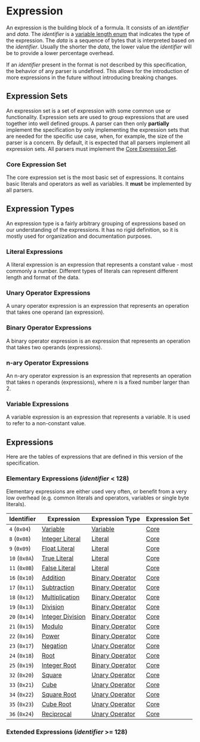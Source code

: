 # Expression

An expression is the building block of a formula. It consists of an *identifier* and *data*. The *identifier* is a [variable length enum](/binary_type/Variable%20Length%20Enum.md) that indicates the type of the expression. The *data* is a sequence of bytes that is interpreted based on the *identifier*. Usually the shorter the *data*, the lower value the *identifier* will be to provide a lower percentage overhead. 

If an *identifier* present in the format is not described by this specification, the behavior of any parser is undefined. This allows for the introduction of more expressions in the future without introducing breaking changes.

## Expression Sets

An expression set is a set of expression with some common use or functionality. Expression sets are used to group expressions that are used together into well defined groups. A parser can then only **partially** implement the specification by only implementing the expression sets that are needed for the specific use case, when, for example, the size of the parser is a concern. By default, it is expected that all parsers implement all expression sets. All parsers must implement the [Core Expression Set](#core-expression-set).

### Core Expression Set

The core expression set is the most basic set of expressions. It contains basic literals and operators as well as variables. It **must** be implemented by all parsers.

## Expression Types

An expression type is a fairly arbitrary grouping of expressions based on our understanding of the expressions. It has no rigid definition, so it is mostly used for organization and documentation purposes.

### Literal Expressions

A literal expression is an expression that represents a constant value - most commonly a number. Different types of literals can represent different length and format of the data.

### Unary Operator Expressions

A unary operator expression is an expression that represents an operation that takes one operand (an expression).

### Binary Operator Expressions

A binary operator expression is an expression that represents an operation that takes two operands (expressions).

### n-ary Operator Expressions

An n-ary operator expression is an expression that represents an operation that takes n operands (expressions), where n is a fixed number larger than 2.

### Variable Expressions

A variable expression is an expression that represents a variable. It is used to refer to a non-constant value.

## Expressions

Here are the tables of expressions that are defined in this version of the specification.

### Elementary Expressions (*identifier* < 128)

Elementary expressions are either used very often, or benefit from a very low overhead (e.g. common literals and operators, variables or single byte literals).

| Identifier    | Expression                                             | Expression Type                                 | Expression Set               |
| ------------- | ------------------------------------------------------ | ----------------------------------------------- | ---------------------------- |
| `4` (`0x04`)  | [Variable](/expressions/Variable.md)                   | [Variable](#variable-expressions)               | [Core](#core-expression-set) |
| `8` (`0x08`)  | [Integer Literal](/expressions/Integer%20Literal.md)   | [Literal](#literal-expressions)                 | [Core](#core-expression-set) |
| `9` (`0x09`)  | [Float Literal](/expressions/Float%20Literal.md)       | [Literal](#literal-expressions)                 | [Core](#core-expression-set) |
| `10` (`0x0A`) | [True Literal](/expressions/True%20Literal.md)         | [Literal](#literal-expressions)                 | [Core](#core-expression-set) |
| `11` (`0x0B`) | [False Literal](/expressions/False%20Literal.md)       | [Literal](#literal-expressions)                 | [Core](#core-expression-set) |
| `16` (`0x10`) | [Addition](/expressions/Addition.md)                   | [Binary Operator](#binary-operator-expressions) | [Core](#core-expression-set) |
| `17` (`0x11`) | [Subtraction](/expressions/Subtraction.md)             | [Binary Operator](#binary-operator-expressions) | [Core](#core-expression-set) |
| `18` (`0x12`) | [Multiplication](/expressions/Multiplication.md)       | [Binary Operator](#binary-operator-expressions) | [Core](#core-expression-set) |
| `19` (`0x13`) | [Division](/expressions/Division.md)                   | [Binary Operator](#binary-operator-expressions) | [Core](#core-expression-set) |
| `20` (`0x14`) | [Integer Division](/expressions/Integer%20Division.md) | [Binary Operator](#binary-operator-expressions) | [Core](#core-expression-set) |
| `21` (`0x15`) | [Modulo](/expressions/Modulo.md)                       | [Binary Operator](#binary-operator-expressions) | [Core](#core-expression-set) |
| `22` (`0x16`) | [Power](/expressions/Power.md)                         | [Binary Operator](#binary-operator-expressions) | [Core](#core-expression-set) |
| `23` (`0x17`) | [Negation](/expressions/Negation.md)                   | [Unary Operator](#unary-operator-expressions)   | [Core](#core-expression-set) |
| `24` (`0x18`) | [Root](/expressions/Root.md)                           | [Binary Operator](#binary-operator-expressions) | [Core](#core-expression-set) |
| `25` (`0x19`) | [Integer Root](/expressions/Integer%20Root.md)         | [Binary Operator](#binary-operator-expressions) | [Core](#core-expression-set) |
| `32` (`0x20`) | [Square](/expressions/Square.md)                       | [Unary Operator](#unary-operator-expressions)   | [Core](#core-expression-set) |
| `33` (`0x21`) | [Cube](/expressions/Cube.md)                           | [Unary Operator](#unary-operator-expressions)   | [Core](#core-expression-set) |
| `34` (`0x22`) | [Square Root](/expressions/Square%20Root.md)           | [Unary Operator](#unary-operator-expressions)   | [Core](#core-expression-set) |
| `35` (`0x23`) | [Cube Root](/expressions/Cube%20Root.md)               | [Unary Operator](#unary-operator-expressions)   | [Core](#core-expression-set) |
| `36` (`0x24`) | [Reciprocal](/expressions/Reciprocal.md)               | [Unary Operator](#unary-operator-expressions)   | [Core](#core-expression-set) |

### Extended Expressions (*identifier* >= 128)

